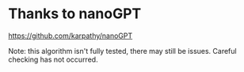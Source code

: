 # Thanks to nanoGPT

https://github.com/karpathy/nanoGPT

Note: this algorithm isn't fully tested, there may still be issues.
Careful checking has not occurred.